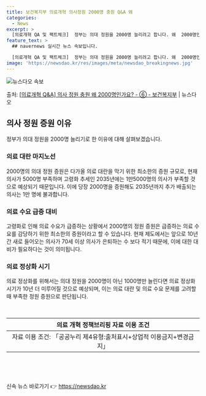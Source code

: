 ```yaml
---
title: 보건복지부 의료개혁 의사정원 2000명 충원 Q&A 왜
categories:
  - News
excerpt: >
  [의료개혁 QA 및 팩트체크]  정부는 의대 정원을 2000명 늘리려고 합니다. 왜  2000명인가요?   …
feature_text: >
  ## navernews 실시간 뉴스 속보입니다.

  [의료개혁 QA 및 팩트체크]  정부는 의대 정원을 2000명 늘리려고 합니다. 왜  2000명인가요?   …
image: 'https://newsdao.kr/res/images/meta/newsdao_breakingnews.jpg'
---
```


![뉴스다오 속보](https://newsdao.kr/res/images/meta/newsdao_breakingnews.jpg)

<p>출처: <a href="https://newsdao.kr/3424" rel="dofollow">[의료개혁 Q&A] 의사 정원 충원 왜 2000명인가요? - ⑥ - 보건복지부</a> | 뉴스다오</p>

<h2 data-ke-size="size26">의사 정원 증원 이유</h2>
<p data-ke-size="size16">정부가 의대 정원을 2000명 늘리기로 한 이유에 대해 살펴보겠습니다.</p>

<h3>의료 대란 마지노선</h3>
<p data-ke-size="size16">2000명의 의대 정원 증원은 다가올 의료 대란을 막기 위한 최소한의 증원 규모로, 현재 의사가 5000명 부족하며 고령화 추세인 2035년에는 1만5000명의 의사가 부족할 것으로 예상되기 때문입니다. 이에 당장 2000명을 증원해도 2035년까지 추가 배출되는 의사는 1만 명에 불과합니다.</p>

<h3>의료 수요 급증 대비</h3>
<p data-ke-size="size16">고령화로 인해 의료 수요가 급증하는 상황에서 2000명의 정원 증원은 급증하는 의료 수요를 감당하기 위한 최소한의 증원이라고 할 수 있습니다. 현재 제도에서는 앞으로 10년간 새로 들어오는 의사가 70세 이상 의사가 은퇴하는 수 보다 적기 때문에, 이에 대한 대비가 필요하다는 것이 의미됩니다.</p>

<h3>의료 정상화 시기</h3>
<p data-ke-size="size16">의료 정상화를 위해서는 의대 정원을 2000명이 아닌 1000명만 늘린다면 의료 정상화 시기가 10년 더 미루어질 것으로 예상되며, 이는 의료 대란 및 의료 수요 문제를 고려할 때 부족한 정원 증원으로 판단됩니다.</p>

<p data-ke-size="size16">&nbsp;</p>
<table>
	<thead>
		<tr>
			<th style="text-align: center;">의료 개혁 정책브리핑 자료 이용 조건</th>
		</tr>
	</thead>
	<tbody>
		<tr>
			<td style="text-align: center; height: 17px;">자료 이용 조건: 「공공누리 제4유형:출처표시+상업적 이용금지+변경금지」</td>
	</tr>
	</tbody>
</table>
<p data-ke-size="size16">&nbsp;</p>
<p data-ke-size="size16">&nbsp;</p> 

신속 뉴스 바로가기 👉 <a href="https://newsdao.kr" rel="dofollow">https://newsdao.kr</a>


